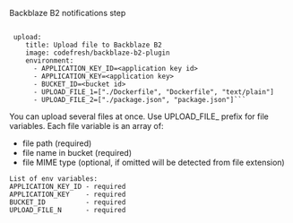 Backblaze B2 notifications step

```steps:

 upload:
    title: Upload file to Backblaze B2
    image: codefresh/backblaze-b2-plugin
    environment:
      - APPLICATION_KEY_ID=<application key id>
      - APPLICATION_KEY=<application key>
      - BUCKET_ID=<bucket id>
      - UPLOAD_FILE_1=["./Dockerfile", "Dockerfile", "text/plain"]
      - UPLOAD_FILE_2=["./package.json", "package.json"]```
```

You can upload several files at once. Use UPLOAD_FILE_ prefix for file variables.
Each file variable is an array of:
- file path (required)
- file name in bucket (required)
- file MIME type (optional, if omitted will be detected from file extension)


```
List of env variables:
APPLICATION_KEY_ID - required
APPLICATION_KEY    - required
BUCKET_ID          - required
UPLOAD_FILE_N      - required
```
